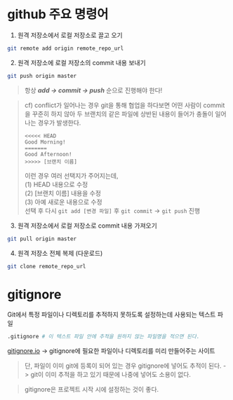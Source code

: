 # github 주요 명령어

1. 원격 저장소에서 로컬 저장소로 끌고 오기
```bash
git remote add origin remote_repo_url
```

2. 원격 저장소에 로컬 저장소의 commit 내용 보내기
```bash
git push origin master
```
> 항상 ***add -> commit -> push*** 순으로 진행해야 한다!

>cf) conflict가 일어나는 경우
>git을 통해 협업을 하다보면 어떤 사람이 commit을 꾸준히 하지 않아 두 브랜치의 같은 파일에 상반된 내용이 들어가 충돌이 일어나는 경우가 발생한다.
>```
> <<<<< HEAD
> Good Morning!
> =======
> Good Afternoon!
> >>>>> [브랜치 이름]
>```
>이런 경우 여러 선택지가 주어지는데,  
>(1) HEAD 내용으로 수정  
>(2) [브랜치 이름] 내용을 수정  
>(3) 아예 새로운 내용으로 수정  
>선택 후 다시 `git add [변경 파일]` 후 `git commit` -> `git push` 진행
  

3. 원격 저장소에서 로컬 저장소로 commit 내용 가져오기
```bash
git pull origin master
```

4. 원격 저장소 전체 복제 (다운로드)
```bash
git clone remote_repo_url
```

# gitignore
Git에서 특정 파일이나 디렉토리를 추적하지 못하도록 설정하는데 사용되는 텍스트 파일
```bash
.gitignore # 이 텍스트 파일 안에 추적을 원하지 않는 파일명을 적으면 된다.
```
[gitignore.io](https://gitignore.io) -> gitignore에 필요한 파일이나 디렉토리를 미리 만들어주는 사이트

> 단, 파일이 이미 git에 등록이 되어 있는 경우 gitignore에 넣어도 추적이 된다. -> git이 이미 추적을 하고 있기 때문에 나중에 넣어도 소용이 없다.

> gitignore은 프로젝트 시작 시에 설정하는 것이 좋다.
